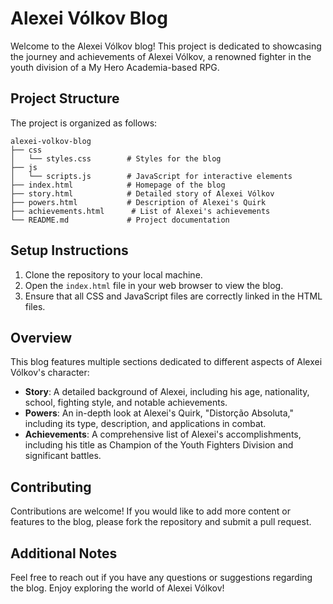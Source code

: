 # Alexei Vólkov Blog

Welcome to the Alexei Vólkov blog! This project is dedicated to showcasing the journey and achievements of Alexei Vólkov, a renowned fighter in the youth division of a My Hero Academia-based RPG.

## Project Structure

The project is organized as follows:

```
alexei-volkov-blog
├── css
│   └── styles.css        # Styles for the blog
├── js
│   └── scripts.js        # JavaScript for interactive elements
├── index.html            # Homepage of the blog
├── story.html            # Detailed story of Alexei Vólkov
├── powers.html           # Description of Alexei's Quirk
├── achievements.html      # List of Alexei's achievements
└── README.md             # Project documentation
```

## Setup Instructions

1. Clone the repository to your local machine.
2. Open the `index.html` file in your web browser to view the blog.
3. Ensure that all CSS and JavaScript files are correctly linked in the HTML files.

## Overview

This blog features multiple sections dedicated to different aspects of Alexei Vólkov's character:

- **Story**: A detailed background of Alexei, including his age, nationality, school, fighting style, and notable achievements.
- **Powers**: An in-depth look at Alexei's Quirk, "Distorção Absoluta," including its type, description, and applications in combat.
- **Achievements**: A comprehensive list of Alexei's accomplishments, including his title as Champion of the Youth Fighters Division and significant battles.

## Contributing

Contributions are welcome! If you would like to add more content or features to the blog, please fork the repository and submit a pull request.

## Additional Notes

Feel free to reach out if you have any questions or suggestions regarding the blog. Enjoy exploring the world of Alexei Vólkov!